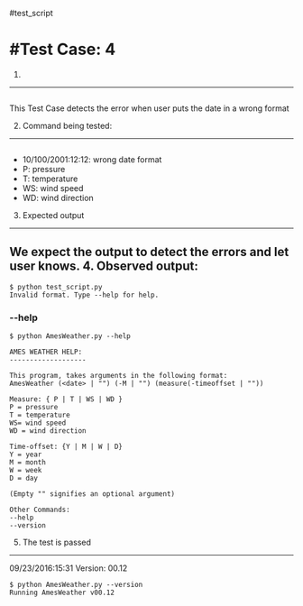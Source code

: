 #test_script


#Test Case: 4
=============
1.
-----------------------------------------
```os.system('python AmesWeather.py 10/100/2001:12:12 P T WS WD')
```
This Test Case detects the error when user puts the date in a wrong format

2. Command being tested:
---------------------------------------
``` 10/100/2001:12:12 P T WS WD
```
  * 10/100/2001:12:12: wrong date format
  * P: pressure
  * T: temperature
  * WS: wind speed
  * WD: wind direction

3. Expected output
---------------------------------
We expect the output to detect the errors and let user knows.
4. Observed output:
-----------------------------------
```
$ python test_script.py
Invalid format. Type --help for help.
```
### --help
```
$ python AmesWeather.py --help

AMES WEATHER HELP:
-------------------

This program, takes arguments in the following format:
AmesWeather (<date> | "") (-M | "") (measure(-timeoffset | ""))

Measure: { P | T | WS | WD }
P = pressure
T = temperature
WS= wind speed
WD = wind direction

Time-offset: {Y | M | W | D}
Y = year
M = month
W = week
D = day

(Empty "" signifies an optional argument)

Other Commands:
--help
--version
```

5. The test is passed
------------------------------------
09/23/2016:15:31
Version: 00.12
```
$ python AmesWeather.py --version
Running AmesWeather v00.12
```
